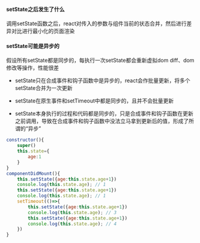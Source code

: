 #### setState之后发生了什么

调用setState函数之后，react对传入的参数与组件当前的状态合并，然后进行差异对比进行最小化的页面渲染

#### setState可能是异步的

假设所有setState都是同步的，每执行一次setState都会重新虚拟dom diff、dom修改等操作，性能很差

- setState只在合成事件和钩子函数中是异步的，react会作批量更新，将多个setState合并为一次更新

- setState在原生事件和setTimeout中都是同步的，且并不会批量更新

- setState本身执行的过程和代码都是同步的，只是合成事件和钩子函数在更新之前调用，导致在合成事件和钩子函数中没法立马拿到更新后的值，形成了所谓的“异步”

```js
constructor(){
    super()
    this.state={
        age:1
    }
}
componentDidMount(){
    this.setState({age:this.state.age+1})
    console.log(this.state.age); // 1
    this.setState({age:this.state.age+1})
    console.log(this.state.age); // 1
    setTimeout(()=>{
        this.setState({age:this.state.age+1})
        console.log(this.state.age); // 3
        this.setState({age:this.state.age+1})
        console.log(this.state.age); // 4
    })
}
```